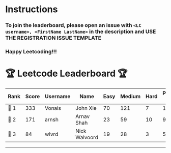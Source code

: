 # Instructions
### To join the leaderboard, please open an issue with `<LC username>, <FirstName LastName>` in the description and USE THE REGISTRATION ISSUE TEMPLATE
### Happy Leetcoding!!!


# 🏆 Leetcode Leaderboard 🏆

| Rank | Score | Username       | Name | Easy | Medium | Hard | Problems Solved |
|------|----------------|-----------------|-------------------|--------------|--------------|--------------|--------------|
| 🥇 1 | 333 | Vonais | John Xie | 70 | 121 | 7 | 198 |
| 🥈 2 | 171 | arnsh | Arnav Shah | 23 | 59 | 10 | 92 |
| 🥉 3 | 84 | wlvrd | Nick Walvoord | 19 | 28 | 3 | 50 |
---